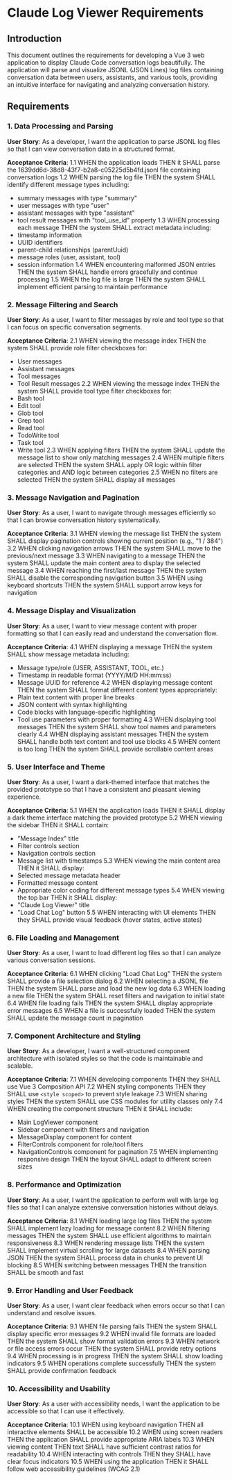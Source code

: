 # Claude Log Viewer Requirements

## Introduction

This document outlines the requirements for developing a Vue 3 web application to display Claude Code conversation logs beautifully. The application will parse and visualize JSONL (JSON Lines) log files containing conversation data between users, assistants, and various tools, providing an intuitive interface for navigating and analyzing conversation history.

## Requirements

### 1. Data Processing and Parsing

**User Story**: As a developer, I want the application to parse JSONL log files so that I can view conversation data in a structured format.

**Acceptance Criteria**:
1.1 WHEN the application loads THEN it SHALL parse the 1639dd6d-38d8-43f7-b2a8-c05225d5b4fd.jsonl file containing conversation logs
1.2 WHEN parsing the log file THEN the system SHALL identify different message types including:
   - summary messages with type "summary"
   - user messages with type "user" 
   - assistant messages with type "assistant"
   - tool result messages with "tool_use_id" property
1.3 WHEN processing each message THEN the system SHALL extract metadata including:
   - timestamp information
   - UUID identifiers
   - parent-child relationships (parentUuid)
   - message roles (user, assistant, tool)
   - session information
1.4 WHEN encountering malformed JSON entries THEN the system SHALL handle errors gracefully and continue processing
1.5 WHEN the log file is large THEN the system SHALL implement efficient parsing to maintain performance

### 2. Message Filtering and Search

**User Story**: As a user, I want to filter messages by role and tool type so that I can focus on specific conversation segments.

**Acceptance Criteria**:
2.1 WHEN viewing the message index THEN the system SHALL provide role filter checkboxes for:
   - User messages
   - Assistant messages  
   - Tool messages
   - Tool Result messages
2.2 WHEN viewing the message index THEN the system SHALL provide tool type filter checkboxes for:
   - Bash tool
   - Edit tool
   - Glob tool
   - Grep tool
   - Read tool
   - TodoWrite tool
   - Task tool
   - Write tool
2.3 WHEN applying filters THEN the system SHALL update the message list to show only matching messages
2.4 WHEN multiple filters are selected THEN the system SHALL apply OR logic within filter categories and AND logic between categories
2.5 WHEN no filters are selected THEN the system SHALL display all messages

### 3. Message Navigation and Pagination

**User Story**: As a user, I want to navigate through messages efficiently so that I can browse conversation history systematically.

**Acceptance Criteria**:
3.1 WHEN viewing the message list THEN the system SHALL display pagination controls showing current position (e.g., "1 / 384")
3.2 WHEN clicking navigation arrows THEN the system SHALL move to the previous/next message
3.3 WHEN navigating to a message THEN the system SHALL update the main content area to display the selected message
3.4 WHEN reaching the first/last message THEN the system SHALL disable the corresponding navigation button
3.5 WHEN using keyboard shortcuts THEN the system SHALL support arrow keys for navigation

### 4. Message Display and Visualization

**User Story**: As a user, I want to view message content with proper formatting so that I can easily read and understand the conversation flow.

**Acceptance Criteria**:
4.1 WHEN displaying a message THEN the system SHALL show message metadata including:
   - Message type/role (USER, ASSISTANT, TOOL, etc.)
   - Timestamp in readable format (YYYY/M/D HH:mm:ss)
   - Message UUID for reference
4.2 WHEN displaying message content THEN the system SHALL format different content types appropriately:
   - Plain text content with proper line breaks
   - JSON content with syntax highlighting
   - Code blocks with language-specific highlighting
   - Tool use parameters with proper formatting
4.3 WHEN displaying tool messages THEN the system SHALL show tool names and parameters clearly
4.4 WHEN displaying assistant messages THEN the system SHALL handle both text content and tool use blocks
4.5 WHEN content is too long THEN the system SHALL provide scrollable content areas

### 5. User Interface and Theme

**User Story**: As a user, I want a dark-themed interface that matches the provided prototype so that I have a consistent and pleasant viewing experience.

**Acceptance Criteria**:
5.1 WHEN the application loads THEN it SHALL display a dark theme interface matching the provided prototype
5.2 WHEN viewing the sidebar THEN it SHALL contain:
   - "Message Index" title
   - Filter controls section
   - Navigation controls section  
   - Message list with timestamps
5.3 WHEN viewing the main content area THEN it SHALL display:
   - Selected message metadata header
   - Formatted message content
   - Appropriate color coding for different message types
5.4 WHEN viewing the top bar THEN it SHALL display:
   - "Claude Log Viewer" title
   - "Load Chat Log" button
5.5 WHEN interacting with UI elements THEN they SHALL provide visual feedback (hover states, active states)

### 6. File Loading and Management

**User Story**: As a user, I want to load different log files so that I can analyze various conversation sessions.

**Acceptance Criteria**:
6.1 WHEN clicking "Load Chat Log" THEN the system SHALL provide a file selection dialog
6.2 WHEN selecting a JSONL file THEN the system SHALL parse and load the new log data
6.3 WHEN loading a new file THEN the system SHALL reset filters and navigation to initial state
6.4 WHEN file loading fails THEN the system SHALL display appropriate error messages
6.5 WHEN a file is successfully loaded THEN the system SHALL update the message count in pagination

### 7. Component Architecture and Styling

**User Story**: As a developer, I want a well-structured component architecture with isolated styles so that the code is maintainable and scalable.

**Acceptance Criteria**:
7.1 WHEN developing components THEN they SHALL use Vue 3 Composition API
7.2 WHEN styling components THEN they SHALL use `<style scoped>` to prevent style leakage
7.3 WHEN sharing styles THEN the system SHALL use CSS modules for utility classes only
7.4 WHEN creating the component structure THEN it SHALL include:
   - Main LogViewer component
   - Sidebar component with filters and navigation
   - MessageDisplay component for content
   - FilterControls component for role/tool filters
   - NavigationControls component for pagination
7.5 WHEN implementing responsive design THEN the layout SHALL adapt to different screen sizes

### 8. Performance and Optimization

**User Story**: As a user, I want the application to perform well with large log files so that I can analyze extensive conversation histories without delays.

**Acceptance Criteria**:
8.1 WHEN loading large log files THEN the system SHALL implement lazy loading for message content
8.2 WHEN filtering messages THEN the system SHALL use efficient algorithms to maintain responsiveness
8.3 WHEN rendering message lists THEN the system SHALL implement virtual scrolling for large datasets
8.4 WHEN parsing JSON THEN the system SHALL process data in chunks to prevent UI blocking
8.5 WHEN switching between messages THEN the transition SHALL be smooth and fast

### 9. Error Handling and User Feedback

**User Story**: As a user, I want clear feedback when errors occur so that I can understand and resolve issues.

**Acceptance Criteria**:
9.1 WHEN file parsing fails THEN the system SHALL display specific error messages
9.2 WHEN invalid file formats are loaded THEN the system SHALL show format validation errors
9.3 WHEN network or file access errors occur THEN the system SHALL provide retry options
9.4 WHEN processing is in progress THEN the system SHALL show loading indicators
9.5 WHEN operations complete successfully THEN the system SHALL provide confirmation feedback

### 10. Accessibility and Usability

**User Story**: As a user with accessibility needs, I want the application to be accessible so that I can use it effectively.

**Acceptance Criteria**:
10.1 WHEN using keyboard navigation THEN all interactive elements SHALL be accessible
10.2 WHEN using screen readers THEN the application SHALL provide appropriate ARIA labels
10.3 WHEN viewing content THEN text SHALL have sufficient contrast ratios for readability
10.4 WHEN interacting with controls THEN they SHALL have clear focus indicators
10.5 WHEN using the application THEN it SHALL follow web accessibility guidelines (WCAG 2.1)